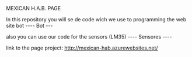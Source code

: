MEXICAN H.A.B. PAGE

In this repository you will se de code wich we use to programming the web site bot
---- Bot ---

also you can use our code for the sensors (LM35)
---- Sensores ----

link to the page project:
http://mexican-hab.azurewebsites.net/
